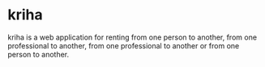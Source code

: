 # kriha
kriha is a web application for renting from one person to another, from one professional to another, from one professional to another or from one person to another.
